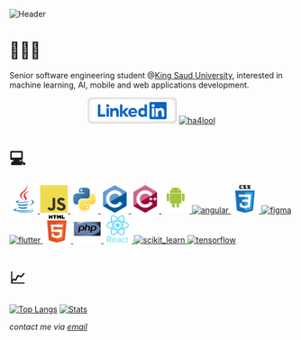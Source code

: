 ![Header](assets/heading.gif)

# 🙋🏻‍♀️
Senior software engineering student @[King Saud University](https://ksu.edu.sa/en/), interested in machine learning, AI, mobile and web applications development. 
 
 <p align = "center" > 
    <a href="https://www.linkedin.com/in/dalalbinhumaid/"><img src="assets/linkedin logo.svg" alt="LinkedIn"></a>
    <a href="https://twitter.com/ha4lool" target="blank"><img src="https://img.shields.io/twitter/follow/ha4lool?style=social" alt="ha4lool" /></a>
</p>

# 💻 
<p align="left"> 
    <a href="https://www.java.com" target="_blank"> <img
            src="https://raw.githubusercontent.com/devicons/devicon/master/icons/java/java-original.svg" alt="java"
            width="50" height="50" /> </a> 
    <a href="https://developer.mozilla.org/en-US/docs/Web/JavaScript"
        target="_blank"> <img
            src="https://raw.githubusercontent.com/devicons/devicon/master/icons/javascript/javascript-original.svg"
            alt="javascript" width="50" height="50" /> </a>
    <a href="https://www.python.org" target="_blank"> <img
            src="https://raw.githubusercontent.com/devicons/devicon/master/icons/python/python-original.svg"
            alt="python" width="50" height="50" /> </a>
     <a href="https://www.cprogramming.com/" target="_blank"> <img
            src="https://raw.githubusercontent.com/devicons/devicon/master/icons/c/c-original.svg" alt="c" width="50"
            height="50" /> </a> <a href="https://www.w3schools.com/cpp/" target="_blank"> <img
            src="https://raw.githubusercontent.com/devicons/devicon/master/icons/cplusplus/cplusplus-original.svg"
            alt="cplusplus" width="50" height="50" /> </a>
    <a href="https://developer.android.com" target="_blank"> <img
            src="https://raw.githubusercontent.com/devicons/devicon/master/icons/android/android-original-wordmark.svg"
            alt="android" width="50" height="50" /> </a> 
    <a href="https://angular.io" target="_blank"> <img
            src="https://angular.io/assets/images/logos/angular/angular.svg" alt="angular" width="50" height="50" />
    <a href="https://www.w3schools.com/css/" target="_blank">
        <img src="https://raw.githubusercontent.com/devicons/devicon/master/icons/css3/css3-original-wordmark.svg"
            alt="css3" width="50" height="50" /> </a> <a href="https://www.figma.com/" target="_blank"> <img
            src="https://www.vectorlogo.zone/logos/figma/figma-icon.svg" alt="figma" width="50" height="50" /> </a> <a
        href="https://flutter.dev" target="_blank"> <img
            src="https://www.vectorlogo.zone/logos/flutterio/flutterio-icon.svg" alt="flutter" width="50" height="50" />
    </a> <a href="https://www.w3.org/html/" target="_blank"> <img
            src="https://raw.githubusercontent.com/devicons/devicon/master/icons/html5/html5-original-wordmark.svg"
            alt="html5" width="50" height="50" /> </a> 
        <a href="https://www.php.net" target="_blank"> <img
            src="https://raw.githubusercontent.com/devicons/devicon/master/icons/php/php-original.svg" alt="php"
            width="50" height="50" /> </a>  <a href="https://reactjs.org/" target="_blank"> <img
            src="https://raw.githubusercontent.com/devicons/devicon/master/icons/react/react-original-wordmark.svg"
            alt="react" width="50" height="50" /> </a> <a href="https://scikit-learn.org/" target="_blank"> <img
            src="https://upload.wikimedia.org/wikipedia/commons/0/05/Scikit_learn_logo_small.svg" alt="scikit_learn"
            width="50" height="50" /> </a> <a href="https://www.tensorflow.org" target="_blank"> <img
            src="https://www.vectorlogo.zone/logos/tensorflow/tensorflow-icon.svg" alt="tensorflow" width="50"
            height="50" /> </a> 
</p>
    
# 📈
[![Top Langs](https://github-readme-stats.vercel.app/api/top-langs/?username=dalalbinhumaid&langs_count=5&theme=dracula&hide_border=true)](https://github.com/anuraghazra/github-readme-stats) 
[![Stats](https://github-readme-stats.vercel.app/api/?username=dalalbinhumaid&&theme=dracula&hide_border=true&count_private=true&include_all_commits=true&show_icons=true)](https://github.com/anuraghazra/github-readme-stats)



 *contact me via [email](mailto:dalalbinhumaid@gmail.com)*

